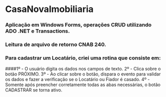 # CasaNovaImobiliaria

### Aplicação em Windows Forms, operações CRUD utilizando ADO .NET e Transactions.
### Leitura de arquivo de retorno CNAB 240.
### Para cadastrar um Locatário, criei uma rotina que consiste em:
####1º - O usuário digita os dados nos campos de texto.
2º - Clica sobre o botão PRÓXIMO.
3º - Ao clicar sobre o botão, dispara o evento para validar os dados e fazer a verificação se o Locatário ou Fiador é casado.
4º - Somente após preencher corretamente todas as abas necessárias, o botão CADASTRAR se torna ativo.

